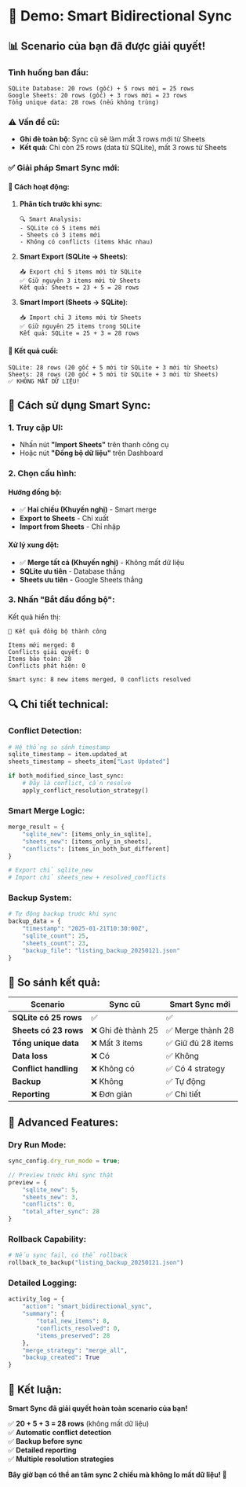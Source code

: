 # 🎯 Demo: Smart Bidirectional Sync

## 📊 Scenario của bạn đã được giải quyết!

### Tình huống ban đầu:
```
SQLite Database: 20 rows (gốc) + 5 rows mới = 25 rows
Google Sheets: 20 rows (gốc) + 3 rows mới = 23 rows
Tổng unique data: 28 rows (nếu không trùng)
```

### ⚠️ Vấn đề cũ:
- **Ghi đè toàn bộ**: Sync cũ sẽ làm mất 3 rows mới từ Sheets
- **Kết quả**: Chỉ còn 25 rows (data từ SQLite), mất 3 rows từ Sheets

### ✅ Giải pháp Smart Sync mới:

#### 🔧 Cách hoạt động:

1. **Phân tích trước khi sync**:
   ```
   🔍 Smart Analysis:
   - SQLite có 5 items mới
   - Sheets có 3 items mới  
   - Không có conflicts (items khác nhau)
   ```

2. **Smart Export (SQLite → Sheets)**:
   ```
   📤 Export chỉ 5 items mới từ SQLite
   ✅ Giữ nguyên 3 items mới từ Sheets
   Kết quả: Sheets = 23 + 5 = 28 rows
   ```

3. **Smart Import (Sheets → SQLite)**:
   ```
   📥 Import chỉ 3 items mới từ Sheets
   ✅ Giữ nguyên 25 items trong SQLite
   Kết quả: SQLite = 25 + 3 = 28 rows
   ```

#### 🎉 Kết quả cuối:
```
SQLite: 28 rows (20 gốc + 5 mới từ SQLite + 3 mới từ Sheets)
Sheets: 28 rows (20 gốc + 5 mới từ SQLite + 3 mới từ Sheets)
✅ KHÔNG MẤT DỮ LIỆU!
```

## 🚀 Cách sử dụng Smart Sync:

### 1. **Truy cập UI**:
- Nhấn nút **"Import Sheets"** trên thanh công cụ
- Hoặc nút **"Đồng bộ dữ liệu"** trên Dashboard

### 2. **Chọn cấu hình**:

#### **Hướng đồng bộ**:
- ✅ **Hai chiều (Khuyến nghị)** - Smart merge
- **Export to Sheets** - Chỉ xuất
- **Import from Sheets** - Chỉ nhập

#### **Xử lý xung đột**:
- ✅ **Merge tất cả (Khuyến nghị)** - Không mất dữ liệu
- **SQLite ưu tiên** - Database thắng
- **Sheets ưu tiên** - Google Sheets thắng

### 3. **Nhấn "Bắt đầu đồng bộ"**:

Kết quả hiển thị:
```
🎉 Kết quả đồng bộ thành công

Items mới merged: 8
Conflicts giải quyết: 0  
Items bảo toàn: 28
Conflicts phát hiện: 0

Smart sync: 8 new items merged, 0 conflicts resolved
```

## 🔍 Chi tiết technical:

### **Conflict Detection**:
```python
# Hệ thống so sánh timestamp
sqlite_timestamp = item.updated_at
sheets_timestamp = sheets_item["Last Updated"]

if both_modified_since_last_sync:
    # Đây là conflict, cần resolve
    apply_conflict_resolution_strategy()
```

### **Smart Merge Logic**:
```python
merge_result = {
    "sqlite_new": [items_only_in_sqlite],
    "sheets_new": [items_only_in_sheets], 
    "conflicts": [items_in_both_but_different]
}

# Export chỉ sqlite_new
# Import chỉ sheets_new + resolved_conflicts
```

### **Backup System**:
```python
# Tự động backup trước khi sync
backup_data = {
    "timestamp": "2025-01-21T10:30:00Z",
    "sqlite_count": 25,
    "sheets_count": 23,
    "backup_file": "listing_backup_20250121.json"
}
```

## 🎯 So sánh kết quả:

| Scenario | Sync cũ | Smart Sync mới |
|----------|---------|----------------|
| **SQLite có 25 rows** | ✅ | ✅ |
| **Sheets có 23 rows** | ❌ Ghi đè thành 25 | ✅ Merge thành 28 |
| **Tổng unique data** | ❌ Mất 3 items | ✅ Giữ đủ 28 items |
| **Data loss** | ❌ Có | ✅ Không |
| **Conflict handling** | ❌ Không có | ✅ Có 4 strategy |
| **Backup** | ❌ Không | ✅ Tự động |
| **Reporting** | ❌ Đơn giản | ✅ Chi tiết |

## 🔧 Advanced Features:

### **Dry Run Mode**:
```javascript
sync_config.dry_run_mode = true;

// Preview trước khi sync thật
preview = {
    "sqlite_new": 5,
    "sheets_new": 3, 
    "conflicts": 0,
    "total_after_sync": 28
}
```

### **Rollback Capability**:
```python
# Nếu sync fail, có thể rollback
rollback_to_backup("listing_backup_20250121.json")
```

### **Detailed Logging**:
```python
activity_log = {
    "action": "smart_bidirectional_sync",
    "summary": {
        "total_new_items": 8,
        "conflicts_resolved": 0,
        "items_preserved": 28
    },
    "merge_strategy": "merge_all",
    "backup_created": True
}
```

## 🎉 Kết luận:

**Smart Sync đã giải quyết hoàn toàn scenario của bạn!**

✅ **20 + 5 + 3 = 28 rows** (không mất dữ liệu)  
✅ **Automatic conflict detection**  
✅ **Backup before sync**  
✅ **Detailed reporting**  
✅ **Multiple resolution strategies**  

**Bây giờ bạn có thể an tâm sync 2 chiều mà không lo mất dữ liệu! 🚀**